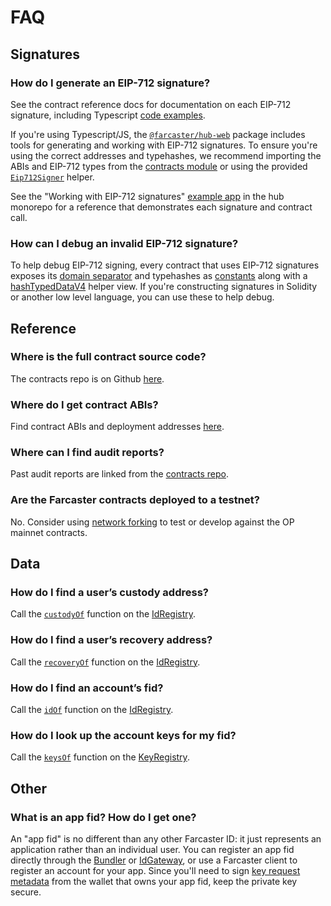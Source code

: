 # FAQ

## Signatures

### How do I generate an EIP-712 signature?

See the contract reference docs for documentation on each EIP-712 signature, including Typescript [code examples](/reference/contracts/reference/id-gateway#register-signature).

If you're using Typescript/JS, the [`@farcaster/hub-web`](https://www.npmjs.com/package/@farcaster/hub-web) package includes tools for generating and working with EIP-712 signatures. To ensure you're using the correct addresses and typehashes, we recommend importing the ABIs and EIP-712 types from the [contracts module](https://github.com/farcasterxyz/hub-monorepo/tree/main/packages/core/src/eth/contracts) or using the provided [`Eip712Signer`](https://github.com/farcasterxyz/hub-monorepo/blob/main/packages/core/src/signers/eip712Signer.ts) helper.

See the "Working with EIP-712 signatures" [example app](https://github.com/farcasterxyz/hub-monorepo/tree/main/packages/hub-nodejs/examples/contract-signatures) in the hub monorepo for a reference that demonstrates each signature and contract call.

### How can I debug an invalid EIP-712 signature?

To help debug EIP-712 signing, every contract that uses EIP-712 signatures exposes its [domain separator](https://optimistic.etherscan.io/address/0x00000000fc25870c6ed6b6c7e41fb078b7656f69#readContract#F3) and typehashes as [constants](https://optimistic.etherscan.io/address/0x00000000fc25870c6ed6b6c7e41fb078b7656f69#readContract#F1) along with a [hashTypedDataV4](https://optimistic.etherscan.io/address/0x00000000fc25870c6ed6b6c7e41fb078b7656f69#readContract#F6) helper view. If you're constructing signatures in Solidity or another low level language, you can use these to help debug.

## Reference

### Where is the full contract source code?

The contracts repo is on Github [here](https://github.com/farcasterxyz/contracts).

### Where do I get contract ABIs?

Find contract ABIs and deployment addresses [here](/reference/contracts/deployments#abis).

### Where can I find audit reports?

Past audit reports are linked from the [contracts repo](https://github.com/farcasterxyz/contracts/blob/1aceebe916de446f69b98ba1745a42f071785730/README.md#audits).

### Are the Farcaster contracts deployed to a testnet?

No. Consider using [network forking](https://book.getfoundry.sh/tutorials/forking-mainnet-with-cast-anvil) to test or develop against the OP mainnet contracts.

## Data

### How do I find a user’s custody address?

Call the [`custodyOf`](https://optimistic.etherscan.io/address/0x00000000fc6c5f01fc30151999387bb99a9f489b#readContract#F5) function on the [IdRegistry](/reference/contracts/reference/id-registry.md).

### How do I find a user’s recovery address?

Call the [`recoveryOf`](https://optimistic.etherscan.io/address/0x00000000fc6c5f01fc30151999387bb99a9f489b#readContract#F23) function on the [IdRegistry](/reference/contracts/reference/id-registry.md).

### How do I find an account’s fid?

Call the [`idOf`](https://optimistic.etherscan.io/address/0x00000000fc6c5f01fc30151999387bb99a9f489b#readContract#F14) function on the [IdRegistry](/reference/contracts/reference/id-registry.md).

### How do I look up the account keys for my fid?

Call the [`keysOf`](https://optimistic.etherscan.io/address/0x00000000fc1237824fb747abde0ff18990e59b7e#readContract#F16) function on the [KeyRegistry](/reference/contracts/reference/key-registry.md).

## Other

### What is an app fid? How do I get one?

An "app fid" is no different than any other Farcaster ID: it just represents an application rather than an individual user. You can register an app fid directly through the [Bundler](/reference/contracts/reference/bundler.md) or [IdGateway](/reference/contracts/reference/id-gateway.md), or use a Farcaster client to register an account for your app. Since you'll need to sign [key request metadata](/reference/contracts/reference/signed-key-request-validator.md) from the wallet that owns your app fid, keep the private key secure.
